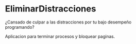 # EliminarDistracciones
¿Cansado de culpar a las distracciones por tu bajo desempeño programando?

Aplicacion para terminar procesos y bloquear paginas. 
